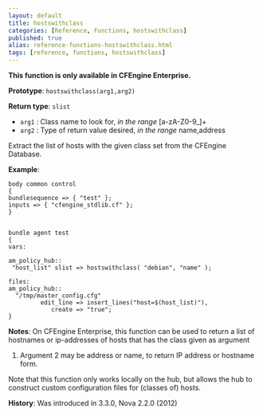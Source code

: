 ```yaml
---
layout: default
title: hostswithclass
categories: [Reference, Functions, hostswithclass]
published: true
alias: reference-functions-hostswithclass.html
tags: [reference, functions, hostswithclass]
---
```


**This function is only available in CFEngine Enterprise.**

**Prototype**: `hostswithclass(arg1,arg2)`

**Return type**: `slist`

* `arg1` : Class name to look for, *in the range* [a-zA-Z0-9\_]+
* `arg2` : Type of return value desired, *in the range* name,address   

Extract the list of hosts with the given class set from the CFEngine Database.

**Example**:

```cf3
body common control
{
bundlesequence => { "test" };
inputs => { "cfengine_stdlib.cf" };
}


bundle agent test
{
vars:

am_policy_hub::
 "host_list" slist => hostswithclass( "debian", "name" );

files:
am_policy_hub::
  "/tmp/master_config.cfg"
         edit_line => insert_lines("host=$(host_list)"),
            create => "true";
}
```

**Notes**:
On CFEngine Enterprise, this function can be used to return a list of
hostnames or ip-addresses of hosts that has the class given as argument
1. Argument 2 may be address or name, to return IP address or hostname
form.

Note that this function only works locally on the hub, but allows the
hub to construct custom configuration files for (classes of) hosts.

**History**: Was introduced in 3.3.0, Nova 2.2.0 (2012)
